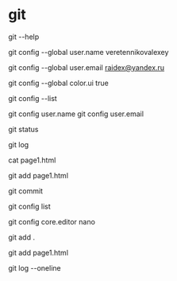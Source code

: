 # git

git --help

git config --global user.name veretennikovalexey

git config --global user.email raidex@yandex.ru

git config --global color.ui true

git config --list

git config user.name
git config user.email

git status

git log

cat page1.html

git add page1.html

git commit

git config list

git config core.editor nano

git add .

git add page1.html

git log --oneline

